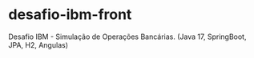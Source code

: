 # desafio-ibm-front
Desafio IBM - Simulação de Operações Bancárias. (Java 17, SpringBoot, JPA, H2, Angulas)

